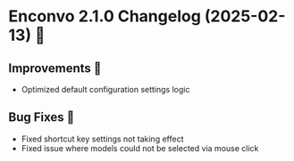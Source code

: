 # Enconvo 2.1.0 Changelog (2025-02-13) 🚀


## Improvements 🔧

- Optimized default configuration settings logic

## Bug Fixes 🐛

- Fixed shortcut key settings not taking effect
- Fixed issue where models could not be selected via mouse click
